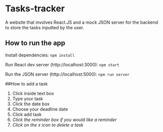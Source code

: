 # Tasks-tracker
 A website that involves React.JS and a mock JSON server for the backend to store the tasks inputted by the user. 

## How to run the app

Install dependencies:
`npm install`

Run React dev server (http://localhost:3000):
`npm start`

Run the JSON server (http://localhost:5000):
`npm run server`

##How to add a task
1. Click inside text box
2. Type your task
3. Click the date box
4. Choose your deadline date
5. Click add task
6. _Click the reminder box if you would like a reminder_
7. _Click on the x icon to delete a task_
